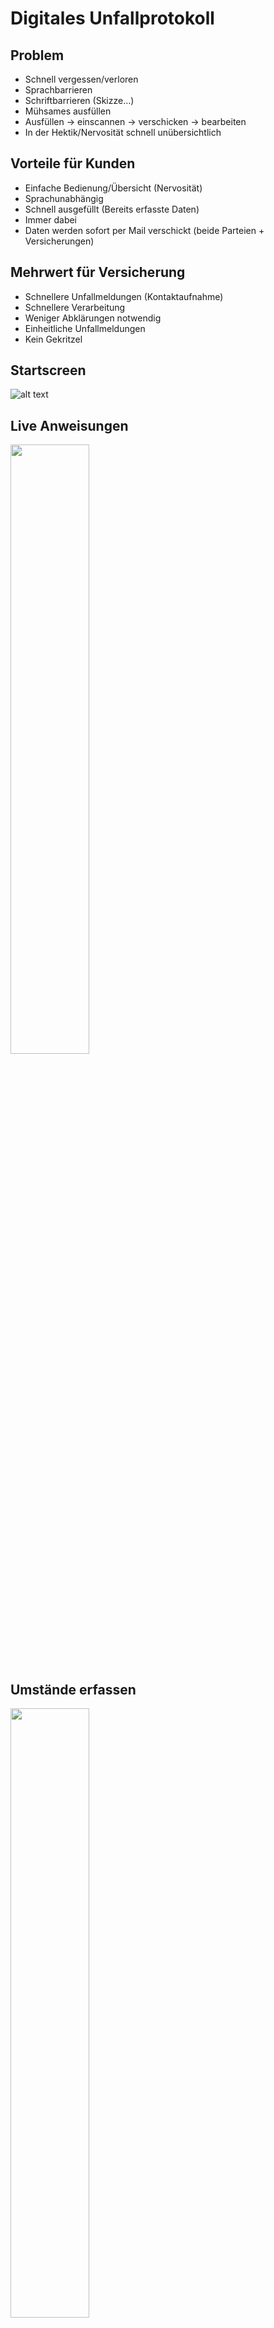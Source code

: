 # Digitales Unfallprotokoll

## Problem
- Schnell vergessen/verloren
- Sprachbarrieren
- Schriftbarrieren (Skizze…)
- Mühsames ausfüllen
- Ausfüllen -> einscannen -> verschicken -> bearbeiten
- In der Hektik/Nervosität schnell unübersichtlich



## Vorteile für Kunden

- Einfache Bedienung/Übersicht (Nervosität)
- Sprachunabhängig
- Schnell ausgefüllt (Bereits erfasste Daten)
- Immer dabei
- Daten werden sofort per Mail verschickt (beide Parteien + Versicherungen)

## Mehrwert für Versicherung

- Schnellere Unfallmeldungen (Kontaktaufnahme)
- Schnellere Verarbeitung
- Weniger Abklärungen notwendig
- Einheitliche Unfallmeldungen
- Kein Gekritzel

## Startscreen
![alt text](https://github.com/AdrianKrebs/elektronisches-unfallprotokoll/blob/master/screenshot.jpg)

## Live Anweisungen

<img src="https://github.com/AdrianKrebs/elektronisches-unfallprotokoll/blob/master/Screenshot_20170614-125036.png" width="50%" height="50%">

## Umstände erfassen

<img src="https://github.com/AdrianKrebs/elektronisches-unfallprotokoll/blob/master/Screenshot_20170614-125239.png" width="50%" height="50%">

##  Schadenskizze
<img src="https://github.com/AdrianKrebs/elektronisches-unfallprotokoll/blob/master/Screenshot_20170614-125414.png" width="50%" height="50%">
<img src="https://github.com/AdrianKrebs/elektronisches-unfallprotokoll/blob/master/Screenshot_20170614-125406.png" width="50%" height="50%">

##  Unterschrift
<img src="https://github.com/AdrianKrebs/elektronisches-unfallprotokoll/blob/master/screenshot3.jpg" width="50%" height="50%">

# Weitere Features:
- Standort und Uhrzeit des Unfalls
- Bilder der Unfallstelle
- Zeugenerfassung

# Fantastic UI libs
* https://design.google.com/icons/#ic_assignment_ind -> icons for menu
* https://github.com/wasabeef/awesome-android-ui
* https://github.com/tekinarslan/AndroidMaterialDesignToolbar
* https://github.com/PaNaVTEC/DrawableView -> for signing



# Release Notes
# bluemoon App

[![Build Status](https://travis-ci.org/AndroidBootstrap/org-mobi-bluemoon.svg?branch=master)](https://travis-ci.org/AndroidBootstrap/org-mobi-bluemoon)

This repository contains the source code for the [bluemoon](http://www.androidbootstrap.com/)
Android app available from [Google Play](https://play.google.com/store/apps/details?id=org.mobi.bluemoon).

Please see the [issues](https://github.org.mobi.bluemoon/org-mobi-bluemoon/issues) section
to report any bugs or feature requests and to see the list of known issues.

Have a questions about bluemoon? Ask away on the [org-mobi-bluemoon discussion forum](https://groups.google.com/forum/#!forum/org-mobi-bluemoon).


## HOW TO
Learn how to develop with IntelliJ and Gradle.

## Authentication
Log into this demo app with the following credentials:

user: demo@androidbootstrap.com

password: android

## License

* [Apache Version 2.0](http://www.apache.org/licenses/LICENSE-2.0.html)

Licensed under the Apache License, Version 2.0 (the "License");
you may not use this file except in compliance with the License.
You may obtain a copy of the License at

 http://www.apache.org/licenses/LICENSE-2.0

Unless required by applicable law or agreed to in writing, software
distributed under the License is distributed on an "AS IS" BASIS,
WITHOUT WARRANTIES OR CONDITIONS OF ANY KIND, either express or implied.
See the License for the specific language governing permissions and
limitations under the License.


## Building

The build requires [Gradle](http://www.gradle.org/downloads)
v1.10+ and the [Android SDK](http://developer.android.com/sdk/index.html)
to be installed in your development environment. In addition you'll need to set
the `ANDROID_HOME` environment variable to the location of your SDK:

    export ANDROID_HOME=/path/to/your/android-sdk


## Contributing

Please fork this repository and contribute back using

Any contributions, large or small, major features, bug fixes, additional
language translations, unit/integration tests are welcomed and appreciated
but will be thoroughly reviewed and discussed.

I hope this helps you in building your next android app.
